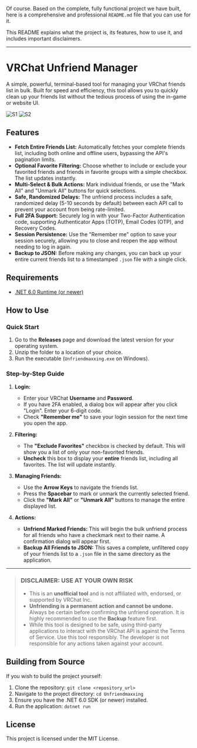 ﻿Of course. Based on the complete, fully functional project we have built, here is a comprehensive and professional `README.md` file that you can use for it.

This README explains what the project is, its features, how to use it, and includes important disclaimers.

---

# VRChat Unfriend Manager

A simple, powerful, terminal-based tool for managing your VRChat friends list in bulk. Built for speed and efficiency, this tool allows you to quickly clean up your friends list without the tedious process of using the in-game or website UI.

![S1](https://cdn.discordapp.com/attachments/1398149285400281199/1432155901447508008/image.png?ex=6900069f&is=68feb51f&hm=e90ebc100545652c2745809896b7c0c5f565275f33b5f5e3790bf62172b76acb&)
![S2](https://media.discordapp.net/attachments/1286497694587686963/1432167189024215100/image.png?ex=69001122&is=68febfa2&hm=974ec307689afedfaec5d9c8c38b44b72473c264d4a94711ada6bef0a2598775&=&format=png&quality=lossless)

## Features

-   **Fetch Entire Friends List:** Automatically fetches your complete friends list, including both online and offline users, bypassing the API's pagination limits.
-   **Optional Favorite Filtering:** Choose whether to include or exclude your favorited friends and friends in favorite groups with a simple checkbox. The list updates instantly.
-   **Multi-Select & Bulk Actions:** Mark individual friends, or use the "Mark All" and "Unmark All" buttons for quick selections.
-   **Safe, Randomized Delays:** The unfriend process includes a safe, randomized delay (5-10 seconds by default) between each API call to prevent your account from being rate-limited.
-   **Full 2FA Support:** Securely log in with your Two-Factor Authentication code, supporting Authenticator Apps (TOTP), Email Codes (OTP), and Recovery Codes.
-   **Session Persistence:** Use the "Remember me" option to save your session securely, allowing you to close and reopen the app without needing to log in again.
-   **Backup to JSON:** Before making any changes, you can back up your entire current friends list to a timestamped `.json` file with a single click.

## Requirements

-   [.NET 6.0 Runtime (or newer)](https://dotnet.microsoft.com/en-us/download/dotnet/6.0)

## How to Use

### Quick Start

1.  Go to the **Releases** page and download the latest version for your operating system.
2.  Unzip the folder to a location of your choice.
3.  Run the executable (`Unfriendmaxxing.exe` on Windows).

### Step-by-Step Guide

1.  **Login:**
    -   Enter your VRChat **Username** and **Password**.
    -   If you have 2FA enabled, a dialog box will appear after you click "Login". Enter your 6-digit code.
    -   Check **"Remember me"** to save your login session for the next time you open the app.

2.  **Filtering:**
    -   The **"Exclude Favorites"** checkbox is checked by default. This will show you a list of only your non-favorited friends.
    -   **Uncheck** this box to display your **entire** friends list, including all favorites. The list will update instantly.

3.  **Managing Friends:**
    -   Use the **Arrow Keys** to navigate the friends list.
    -   Press the **Spacebar** to mark or unmark the currently selected friend.
    -   Click the **"Mark All"** or **"Unmark All"** buttons to manage the entire displayed list.

4.  **Actions:**
    -   **Unfriend Marked Friends:** This will begin the bulk unfriend process for all friends who have a checkmark next to their name. A confirmation dialog will appear first.
    -   **Backup All Friends to JSON:** This saves a complete, unfiltered copy of your friends list to a `.json` file in the same directory as the application.

---

> ### **DISCLAIMER: USE AT YOUR OWN RISK**
>
> -   This is an **unofficial tool** and is not affiliated with, endorsed, or supported by VRChat Inc.
> -   **Unfriending is a permanent action and cannot be undone.** Always be certain before confirming the unfriend operation. It is highly recommended to use the **Backup** feature first.
> -   While this tool is designed to be safe, using third-party applications to interact with the VRChat API is against the Terms of Service. Use this tool responsibly. The developer is not responsible for any actions taken against your account.

## Building from Source

If you wish to build the project yourself:

1.  Clone the repository: `git clone <repository_url>`
2.  Navigate to the project directory: `cd Unfriendmaxxing`
3.  Ensure you have the .NET 6.0 SDK (or newer) installed.
4.  Run the application: `dotnet run`

## License

This project is licensed under the MIT License.